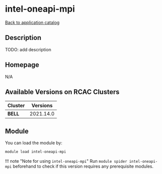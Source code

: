 # intel-oneapi-mpi

[Back to application catalog](../app_catalog.md)

## Description

TODO: add description

## Homepage

N/A

## Available Versions on RCAC Clusters

|Cluster|Versions|
|---|---|
**BELL**|2021.14.0

## Module

You can load the module by:

```bash
module load intel-oneapi-mpi
```

!!! note "Note for using `intel-oneapi-mpi`"
    Run `module spider intel-oneapi-mpi` beforehand to check if this version requires any prerequisite modules.
